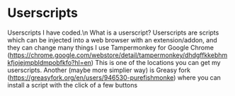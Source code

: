 # Userscripts
Userscripts I have coded.\n
What is a userscript?
Userscripts are scripts which can be injected into a web browser with an extension/addon, and they can change many things
I use Tampermonkey for Google Chrome (https://chrome.google.com/webstore/detail/tampermonkey/dhdgffkkebhmkfjojejmpbldmpobfkfo?hl=en)
This is one of the locations you can get my userscripts. 
Another (maybe more simplier way) is Greasy fork (https://greasyfork.org/en/users/946530-purefishmonke) where you can install a script with the click of a few buttons
